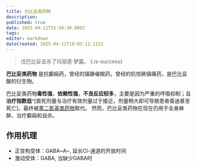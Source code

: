 ```yaml
---
title: 巴比妥类药物
description: 
published: true
date: 2025-04-11T15:58:39.009Z
tags: 
editor: markdown
dateCreated: 2025-04-12T10:05:12.112Z
---
```


> 戊巴比妥击杀了玛丽莲·梦露。
{.is-success}

**巴比妥类药物** 是抗癫痫药，曾经的镇静催眠药，曾经的抗惊厥镇痛药，是巴比妥酸的衍生物。

巴比妥类药物**毒性强**，**依赖性强**，**不良反应较多**，主要是因为严重的呼吸抑制；且**治疗指数低**^[致死剂量与治疗有效剂量过于接近，剂量稍大即可导致患者昏迷甚至死亡]，最终被[苯二氮䓬类药物](BZD.md)取代。
然而，巴比妥类药物在现在仍用于全身麻醉、治疗癫痫和自杀。

## 作用机理

- 正变构受体：GABA~A~, 延长Cl-通道的开放时间
- 激动受体：GABA, 当缺少GABA时

